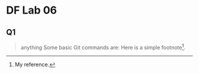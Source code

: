 # DF Lab 06
## Q1

> anything
Some basic Git commands are:
Here is a simple footnote[^1].

[^1]: My reference.
[^2]: Every new line should be prefixed with 2 spaces.
